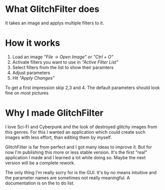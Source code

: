 # What GlitchFilter does
It takes an image and applys multiple filters to it.

# How it works
1. Load an image *"File -> Open Image"* or *"Ctrl + O"*
2. Activate filters you want to use in *"Active Filter List"*
3. Select filters from the list to show their paramters
4. Adjust parameters
5. Hit *"Apply Changes"*

To get a first impression skip 2,3 and 4. The default parameters should look fine on most pictures

# Why I made GlitchFilter
I love Sci-Fi and Cyberpunk and the look of destroyed glitchy images from this genres. For this I wanted an application which could create such images with less effort, than editing them by myself.

GlitchFilter is far from perfect and I got many ideas to improve it. But for now I'm publishing this more or less stable version.
It's the first "real" application I made and I learned a lot while doing so. Maybe the next version will be a complete rework.

The only thing I'm really sorry for is the GUI. It's by no means intuitive and the parameter names are sometimes not really meaningful. A documentation is on the to do list.
